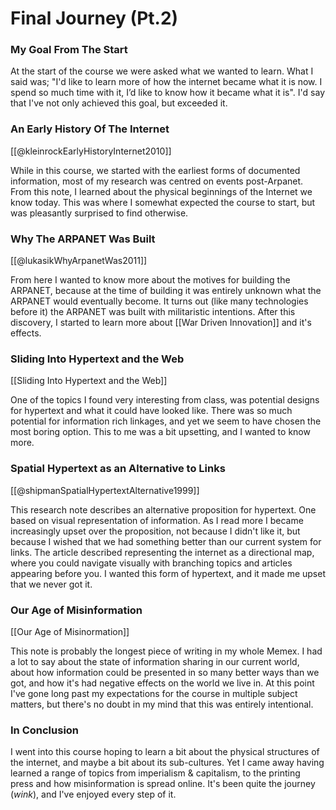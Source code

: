 # Final Journey (Pt.2)

### My Goal From The Start
At the start of the course we were asked what we wanted to learn. What I said was; "I'd like to learn more of how the internet became what it is now. I spend so much time with it, I’d like to know how it became what it is". I'd say that I've not only achieved this goal, but exceeded it.

### An Early History Of The Internet
[[@kleinrockEarlyHistoryInternet2010]]

While in this course, we started with the earliest forms of documented information, most of my research was centred on events post-Arpanet. From this note, I learned about the physical beginnings of the Internet we know today. This was where I somewhat expected the course to start, but was pleasantly surprised to find otherwise.

### Why The ARPANET Was Built
[[@lukasikWhyArpanetWas2011]]

From here I wanted to know more about the motives for building the ARPANET, because at the time of building it was entirely unknown what the ARPANET would eventually become. It turns out (like many technologies before it) the ARPANET was built with militaristic intentions. After this discovery, I started to learn more about [[War Driven Innovation]] and it's effects.

### Sliding Into Hypertext and the Web
[[Sliding Into Hypertext and the Web]]

One of the topics I found very interesting from class, was potential designs for hypertext and what it could have looked like. There was so much potential for information rich linkages, and yet we seem to have chosen the most boring option. This to me was a bit upsetting, and I wanted to know more.

### Spatial Hypertext as an Alternative to Links
[[@shipmanSpatialHypertextAlternative1999]]

This research note describes an alternative proposition for hypertext. One based on visual representation of information. As I read more I became increasingly upset over the proposition, not because I didn't like it, but because I wished that we had something better than our current system for links. The article described representing the internet as a directional map, where you could navigate visually with branching topics and articles appearing before you. I wanted this form of hypertext, and it made me upset that we never got it.

### Our Age of Misinformation
[[Our Age of Misinormation]]

This note is probably the longest piece of writing in my whole Memex. I had a lot to say about the state of information sharing in our current world, about how information could be presented in so many better ways than we got, and how it's had negative effects on the world we live in. At this point I've gone long past my expectations for the course in multiple subject matters, but there's no doubt in my mind that this was entirely intentional.

### In Conclusion
I went into this course hoping to learn a bit about the physical structures of the internet, and maybe a bit about its sub-cultures. Yet I came away having learned a range of topics from imperialism & capitalism, to the printing press and how misinformation is spread online. It's been quite the journey (*wink*), and I've enjoyed every step of it.